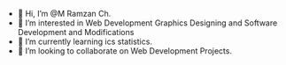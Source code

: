 - 👋 Hi, I’m @M Ramzan Ch.
- 👀 I’m interested in Web Development Graphics Designing and Software Development and Modifications
- 🌱 I’m currently learning ics statistics.
- 💞️ I’m looking to collaborate on Web Development Projects.
<!---
ThirdParty-Pro/ThirdParty-Pro is a ✨ special ✨ repository because its `README.md` (this file) appears on your GitHub profile.
You can click the Preview link to take a look at your changes.
--->
